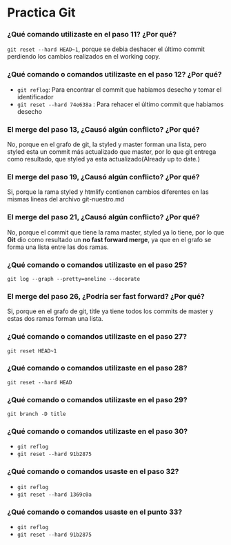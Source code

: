 # Practica Git

### ¿Qué comando utilizaste en el paso 11? ¿Por qué?
`git reset --hard HEAD~1`, porque se debia deshacer el último commit perdiendo los cambios realizados en el working copy.

### ¿Qué comando o comandos utilizaste en el paso 12? ¿Por qué?
* `git reflog`: Para encontrar el commit que habiamos desecho y tomar el identificador
* `git reset --hard 74e638a` : Para rehacer el último commit que habiamos desecho

### El merge del paso 13, ¿Causó algún conflicto? ¿Por qué?
No, porque en el grafo de git, la styled y master forman una lista, pero styled esta un commit más actualizado que master, por lo que git entrega como resultado, que styled ya esta actualizado(Already up to date.)

### El merge del paso 19, ¿Causó algún conflicto? ¿Por qué?
Si, porque la rama styled y htmlify contienen cambios diferentes en las mismas lineas del archivo git-nuestro.md

### El merge del paso 21, ¿Causó algún conflicto? ¿Por qué?
No, porque el commit que tiene la rama master, styled ya lo tiene, por lo que **Git** dio como resultado un **no fast forward merge**, ya que en el grafo se forma una lista entre las dos ramas.

### ¿Qué comando o comandos utilizaste en el paso 25?
`git log --graph --pretty=oneline --decorate`

### El merge del paso 26, ¿Podría ser fast forward? ¿Por qué?
Si, porque en el grafo de git, title ya tiene todos los commits de master y estas dos ramas forman una lista.

### ¿Qué comando o comandos utilizaste en el paso 27?
`git reset HEAD~1`

### ¿Qué comando o comandos utilizaste en el paso 28?
`git reset --hard HEAD`

### ¿Qué comando o comandos utilizaste en el paso 29?
`git branch -D title`

### ¿Qué comando o comandos utilizaste en el paso 30?
* `git reflog`
* `git reset --hard 91b2875`

### ¿Qué comando o comandos usaste en el paso 32?
* `git reflog`
* `git reset --hard 1369c0a`

### ¿Qué comando o comandos usaste en el punto 33?
* `git reflog`
* `git reset --hard 91b2875`
